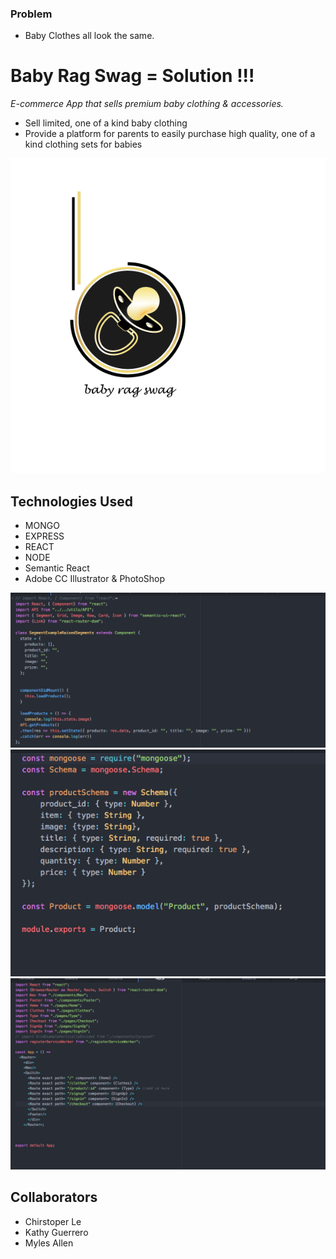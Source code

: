 ### Problem
- Baby Clothes all look the same. 

# Baby Rag Swag = Solution !!!
*E-commerce App that sells premium baby clothing & accessories.* 
- Sell limited, one of a kind baby clothing
- Provide a platform for parents to easily purchase high quality, one of a kind clothing sets for babies

![alt text](https://github.com/kguerre/Baby-Rag-Swag/blob/master/br_swag.gif "Baby Rag Swag")

## Technologies Used
- MONGO 
- EXPRESS 
- REACT 
- NODE
- Semantic React
- Adobe CC Illustrator & PhotoShop 

![alt text](https://github.com/kguerre/Baby-Rag-Swag/blob/master/ReactScreenShot.png "REACT")
![alt text](https://github.com/kguerre/Baby-Rag-Swag/blob/master/SchemaScreenShot.png "SCHEMA")
![alt text](https://github.com/kguerre/Baby-Rag-Swag/blob/master/RouterScreenShot.png "ROUTER")




## Collaborators 
- Chirstoper Le
- Kathy Guerrero
- Myles Allen 
